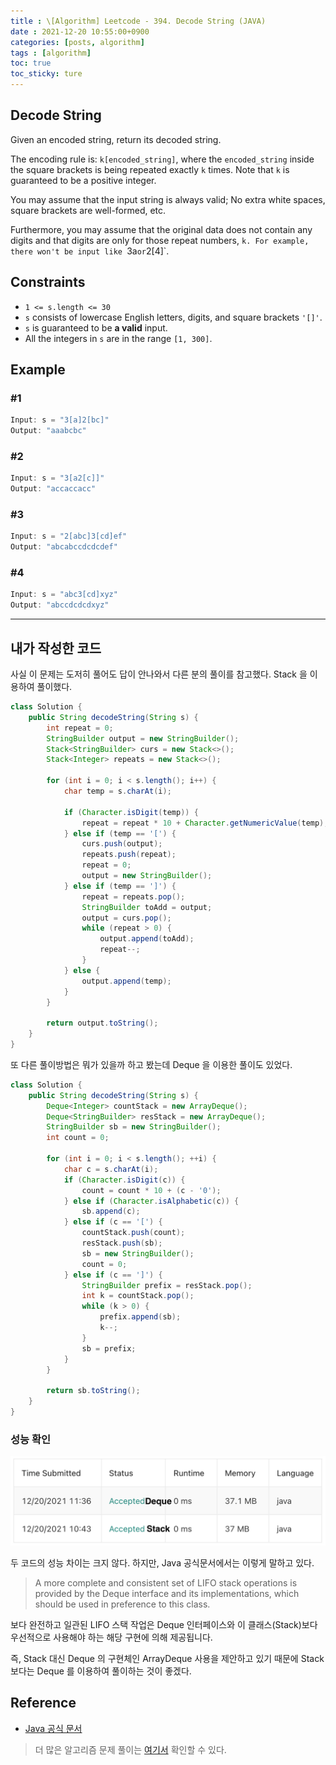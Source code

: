 ```yaml
---
title : \[Algorithm] Leetcode - 394. Decode String (JAVA)
date : 2021-12-20 10:55:00+0900
categories: [posts, algorithm]
tags : [algorithm]
toc: true
toc_sticky: ture
---
```


## Decode String

Given an encoded string, return its decoded string.

The encoding rule is: `k[encoded_string]`, where the `encoded_string` inside the square brackets is being repeated exactly `k` times. Note that `k` is guaranteed to be a positive integer.

You may assume that the input string is always valid; No extra white spaces, square brackets are well-formed, etc.

Furthermore, you may assume that the original data does not contain any digits and that digits are only for those repeat numbers, `k. For example, there won't be input like `3a` or `2[4]`.


## Constraints

- `1 <= s.length <= 30`
- `s` consists of lowercase English letters, digits, and square brackets `'[]'`. 
- `s` is guaranteed to be **a valid** input. 
- All the integers in `s` are in the range `[1, 300]`.


## Example
### #1

```java
Input: s = "3[a]2[bc]"
Output: "aaabcbc"
```

### #2

```java
Input: s = "3[a2[c]]"
Output: "accaccacc"
```

### #3

```java
Input: s = "2[abc]3[cd]ef"
Output: "abcabccdcdcdef"
```

### #4
```java
Input: s = "abc3[cd]xyz"
Output: "abccdcdcdxyz"
```

---

## 내가 작성한 코드

사실 이 문제는 도저히 풀어도 답이 안나와서 다른 분의 풀이를 참고했다.
Stack 을 이용하여 풀이했다.

```java
class Solution {
    public String decodeString(String s) {
        int repeat = 0;
        StringBuilder output = new StringBuilder();
        Stack<StringBuilder> curs = new Stack<>();
        Stack<Integer> repeats = new Stack<>();
        
        for (int i = 0; i < s.length(); i++) {
            char temp = s.charAt(i);
        
            if (Character.isDigit(temp)) {
                repeat = repeat * 10 + Character.getNumericValue(temp);
            } else if (temp == '[') {
                curs.push(output);
                repeats.push(repeat);
                repeat = 0;
                output = new StringBuilder();
            } else if (temp == ']') {
                repeat = repeats.pop();
                StringBuilder toAdd = output;
                output = curs.pop();
                while (repeat > 0) {
                    output.append(toAdd);
                    repeat--;
                }
            } else {
                output.append(temp);
            }
        }
        
        return output.toString();
    }
}
```

또 다른 풀이방법은 뭐가 있을까 하고 봤는데 Deque 을 이용한 풀이도 있었다.

```java
class Solution {
    public String decodeString(String s) {
        Deque<Integer> countStack = new ArrayDeque();
        Deque<StringBuilder> resStack = new ArrayDeque();
        StringBuilder sb = new StringBuilder();
        int count = 0;
        
        for (int i = 0; i < s.length(); ++i) {
            char c = s.charAt(i);
            if (Character.isDigit(c)) {
                count = count * 10 + (c - '0');
            } else if (Character.isAlphabetic(c)) {
                sb.append(c);
            } else if (c == '[') {
                countStack.push(count);
                resStack.push(sb);
                sb = new StringBuilder();
                count = 0;
            } else if (c == ']') {
                StringBuilder prefix = resStack.pop();
                int k = countStack.pop();
                while (k > 0) {
                    prefix.append(sb);
                    k--;
                }
                sb = prefix;
            }
        }
        
        return sb.toString();
    }
}
```

### 성능 확인
![time complexity](/assets/images/2021-12-20-leetcode-394.png)

두 코드의 성능 차이는 크지 않다. 하지만, Java 공식문서에서는 이렇게 말하고 있다.

> A more complete and consistent set of LIFO stack operations is provided by the Deque interface and its implementations, which should be used in preference to this class.

보다 완전하고 일관된 LIFO 스택 작업은 Deque 인터페이스와 이 클래스(Stack)보다 우선적으로 사용해야 하는 해당 구현에 의해 제공됩니다.

즉, Stack 대신 Deque 의 구현체인 ArrayDeque 사용을 제안하고 있기 때문에 Stack 보다는 Deque 를 이용하여 풀이하는 것이 좋겠다.

## Reference
- [Java 공식 문서](https://docs.oracle.com/javase/8/docs/api/)

> 더 많은 알고리즘 문제 풀이는 [여기서](https://github.com/DAMICHOI/Algorithm) 확인할 수 있다.